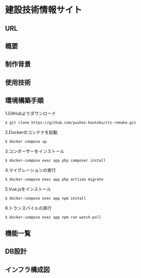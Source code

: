 # 建設技術情報サイト


## URL


## 概要


## 制作背景


## 使用技術


## 環境構築手順
1.GitHubよりダウンロード
```
$ git clone https://github.com/yuuhei-koutoku/cts-remake.git
```
2.Dockerのコンテナを起動
```
$ docker compose up
```
3.コンポーザーをインストール
```
$ docker-compose exec app php composer install
```
4.マイグレーションの実行
```
$ docker-compose exec app php artisan migrate
```
5.Vue.jsをインストール
```
$ docker-compose exec app npm install
```
6.トランスパイルの実行
```
$ docker-compose exec app npm run watch-poll
```


## 機能一覧


## DB設計


## インフラ構成図
